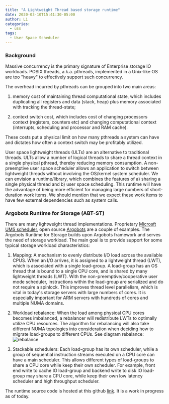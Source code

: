 ```yaml
---
title: "A Lightweight Thread based storage runtime"
date: 2020-03-10T15:41:30-05:00
author: Li
categories:
  - uss
tags:
  - User Space Scheduler
---
```


### Background

Massive concurrency is the primary signature of Enterprise storage IO workloads. POSIX threads, a.k.a. pthreads, implemented in a Unix-like OS are too "heavy" to effectively support such concurrency.  

The overhead incurred by pthreads can be grouped into two main areas:

1) memory cost of maintaining thread computational state, which includes duplicating all registers and data (stack, heap) plus memory associated with tracking the thread-state;

2) context switch cost, which includes cost of changing processors context (registers, counters etc) and changing computational context (interrupts, scheduling and processor and RAM cache). 

These costs put a physical limit on how many pthreads a system can have and dictates how often a context switch may be profitably utilized.

User space lightweight threads (ULTs)  are an alternative to traditional threads.  ULTs allow a number of logical threads to share a thread context in a single physical pthread, thereby reducing memory consumption. A non-preemptive user space scheduler allows an application to switch between lightweight threads without involving the OS/kernel system scheduler. We can envision a runtime/library, which combines the features of a) sharing a single physical thread and b) user space scheduling. This runtime will have the advantage of being more efficient for managing large numbers of short-duration work items. We should mention that we expect these work items to have few external dependencies such as system calls.

### Argobots Runtime for Storage (ABT-ST)

There are many lightweight thread implementations.  Proprietary [Microsft UMS scheduler](https://docs.microsoft.com/en-us/windows/win32/procthread/user-mode-scheduling#ums-scheduler), open source [Argobots](https://www.argobots.org/) are a couple of examples.  The Argobots Runtime for Storage builds upon Argobots framework and serves the need of storage workload. The main goal is to provide support for some typical storage workload characteristics:

1. Mapping: A mechanism to evenly distribute I/O load across the available CPUS. When an I/O arrives, it is assigned to a lightweight thread (LWT), which is associated with a single load-group. A load-group has an OS thread that is bound to a single CPU core, and is shared by many lightweight threads (LWT). With the non-preemptive/cooperative user mode scheduler, instructions within the load-group are serialized and do not require a spinlock.  This improves thread level parallelism, which is vital in today's storage servers with large numbers of cores. It is especially important for ARM servers with hundreds of cores and multiple NUMA domains.

2. Workload rebalance: When the load among physical CPU cores becomes imbalanced, a rebalancer will redistribute LWTs to optimally utilize CPU resources.  The algorithm for rebalancing will also take different NUMA topologies into consideration when deciding how to migrate load-groups to different CPUs. See diagram rebalance:![rebalance](../../assets/images/Rebalance_Diagram.jpg)

3. Stackable schedulers: Each load-group has its own scheduler, while a group of sequential instruction streams executed on a CPU core can have a main scheduler. This allows different types of load-groups to share a CPU core while keep their own scheduler. For example, front end write to cache IO load-group and backend write to disk IO load-group may share a CPU core, while keep their own low latency scheduler and high throughput scheduler.

The runtime source code is hosted at this github [link](https://github.com/lwanfuturewei/abtst/tree/master). It is a work in progress as of today.
